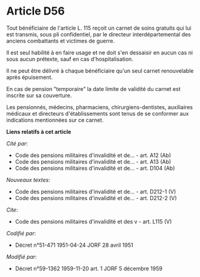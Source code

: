 # Article D56

Tout bénéficiaire de l'article L. 115 reçoit un carnet de soins gratuits qui lui est transmis, sous pli confidentiel, par le
directeur interdépartemental des anciens combattants et victimes de guerre.

Il est seul habilité à en faire usage et ne doit s'en dessaisir en aucun cas ni sous aucun prétexte, sauf en cas
d'hospitalisation.

Il ne peut être délivré à chaque bénéficiaire qu'un seul carnet renouvelable après épuisement.

En cas de pension "temporaire" la date limite de validité du carnet est inscrite sur sa couverture.

Les pensionnés, médecins, pharmaciens, chirurgiens-dentistes, auxiliaires médicaux et directeurs d'établissements sont tenus
de se conformer aux indications mentionnées sur ce carnet.

**Liens relatifs à cet article**

_Cité par_:

  - Code des pensions militaires d'invalidité et de... - art. A12 (Ab)
  - Code des pensions militaires d'invalidité et de... - art. A13 (Ab)
  - Code des pensions militaires d'invalidité et de... - art. D104 (Ab)

_Nouveaux textes_:

  - Code des pensions militaires d'invalidité et de... - art. D212-1 (V)
  - Code des pensions militaires d'invalidité et de... - art. D212-2 (V)

_Cite_:

  - Code des pensions militaires d'invalidité et des v - art. L115 (V)

_Codifié par_:

  - Décret n°51-471 1951-04-24 JORF 28 avril 1951

_Modifié par_:

  - Décret n°59-1362 1959-11-20 art. 1 JORF 5 décembre 1959
